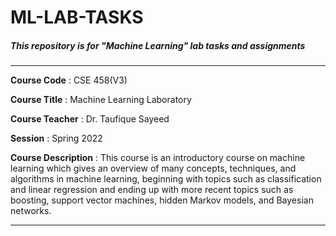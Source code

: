 # ML-LAB-TASKS

##### This repository is for "Machine Learning" lab tasks and assignments
---

**Course Code** : CSE 458(V3)

**Course Title** :  Machine Learning Laboratory

**Course Teacher** : Dr. Taufique Sayeed

**Session** : Spring 2022

**Course Description** : This course is an introductory course on machine learning which gives an overview of many concepts, techniques, and algorithms in machine learning, beginning with topics such as classification and linear regression and ending up with more recent topics such as boosting, support vector machines, hidden Markov models, and Bayesian networks.

---
